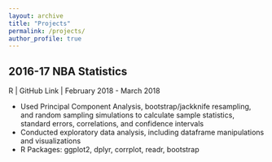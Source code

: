 ```yaml
---
layout: archive
title: "Projects"
permalink: /projects/
author_profile: true
---
```


## 2016-17 NBA Statistics 
R | GitHub Link | February 2018 - March 2018

- Used Principal Component Analysis, bootstrap/jackknife resampling, and random sampling simulations to calculate sample statistics, standard errors, correlations, and confidence intervals
- Conducted exploratory data analysis, including dataframe manipulations and visualizations
- R Packages: ggplot2, dplyr, corrplot, readr, bootstrap
